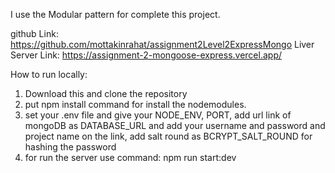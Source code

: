 I use the Modular pattern for complete this project.  


github Link: https://github.com/mottakinrahat/assignment2Level2ExpressMongo
Liver Server Link: https://assignment-2-mongoose-express.vercel.app/

 How to run locally:
 1. Download this and clone the repository
 2. put npm install command for install the nodemodules.
 3. set your .env file and give your NODE_ENV, PORT, add url link of mongoDB as DATABASE_URL and add your username and password and project name on the link, add salt round as BCRYPT_SALT_ROUND for hashing the password
 4. for run the server use command: npm run start:dev

